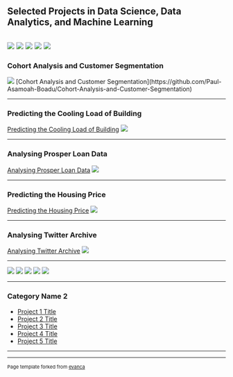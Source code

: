## Selected Projects in Data Science, Data Analytics, and Machine Learning
[![](https://img.shields.io/badge/Python-white?logo=Python)](#) [![](https://img.shields.io/badge/Jupyter-white?logo=Jupyter)](#) [![](https://img.shields.io/badge/PyTorch-white?logo=pytorch)](#) [![](https://img.shields.io/badge/Twitter-white?logo=Twitter)](#) [![](https://img.shields.io/badge/HuggingFace_Transformers-white?logo=huggingface)](#)
---

<h3>Cohort Analysis and Customer Segmentation</h3>

<img src="images/dummy_thumbnail.jpg?raw=true"/>
[Cohort Analysis and Customer Segmentation](https://github.com/Paul-Asamoah-Boadu/Cohort-Analysis-and-Customer-Segmentation)


---

<h3>Predicting the Cooling Load of Building</h3>

[Predicting the Cooling Load of Building](/pdf/sample_presentation.pdf)
<img src="images/dummy_thumbnail.jpg?raw=true"/>

---

<h3>Analysing Prosper Loan Data</h3>

[Analysing Prosper Loan Data](https://github.com/Paul-Asamoah-Boadu/Prosper-Loan-Data)
<img src="images/dummy_thumbnail.jpg?raw=true"/>

---

<h3>Predicting the Housing Price</h3>

[Predicting the Housing Price](http://example.com/)
<img src="images/dummy_thumbnail.jpg?raw=true"/>

---

<h3>Analysing Twitter Archive</h3>

[Analysing Twitter Archive](http://example.com/)
<img src="images/dummy_thumbnail.jpg?raw=true"/>

---
[![](https://img.shields.io/badge/Python-white?logo=Python)](#) [![](https://img.shields.io/badge/Jupyter-white?logo=Jupyter)](#) [![](https://img.shields.io/badge/PyTorch-white?logo=pytorch)](#) [![](https://img.shields.io/badge/Twitter-white?logo=Twitter)](#) [![](https://img.shields.io/badge/HuggingFace_Transformers-white?logo=huggingface)](#)

---

### Category Name 2

- [Project 1 Title](http://example.com/)
- [Project 2 Title](http://example.com/)
- [Project 3 Title](http://example.com/)
- [Project 4 Title](http://example.com/)
- [Project 5 Title](http://example.com/)

---




---
<p style="font-size:11px">Page template forked from <a href="https://github.com/evanca/quick-portfolio">evanca</a></p>
<!-- Remove above link if you don't want to attibute -->
